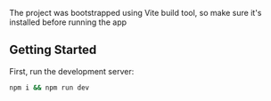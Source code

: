 The project was bootstrapped using Vite build tool, so make sure it's installed before running the app
## Getting Started

First, run the development server:

```bash
npm i && npm run dev
